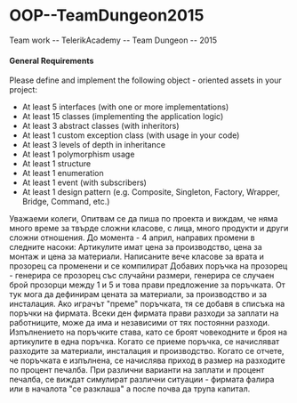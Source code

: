 # OOP--TeamDungeon2015
Team work -- TelerikAcademy -- Team Dungeon -- 2015

####  General Requirements  
Please define and implement the following object - oriented assets in your project:
 * At least 5 interfaces (with one or more implementations)
 * At least 15 classes (implementing the application logic)
 * At least 3 abstract classes (with inheritors)
 * At least 1 custom exception class (with usage in your code)
 * At least 3 levels of depth in inheritance
 * At least 1 polymorphism usage
 * At least 1 structure
 * At least 1 enumeration
 * At least 1 event (with subscribers)
 * At least 1 design pattern (e.g. Composite, Singleton, Factory, Wrapper, Bridge, Command, etc.)

 Уважаеми колеги,
Опитвам се да пиша по проекта и виждам, че няма много време за твърде сложни класове, с лица, много продукти и други сложни отношения. До момента - 4 април, направих промени в следните насоки:
Артикулите имат цена за производство, цена за монтаж и цена за материали. Написаните вече класове за врата и прозорец са променени и се компилират
Добавих поръчка на прозорец - генерира се прозорец със случайни размери, генерира се случаен брой прозорци между 1 и 5 и това прави предложение за поръчката. От тук мога да дефинирам цената за материали, за производство и за инсталация. 
Ако играчът "преме" поръчката, тя се добавя в списъка на поръчки на фирмата. Всеки ден фирмата прави разходи за заплати на работниците, може да има и независими от тях постоянни разходи.  Изпълнението на поръчките става, като се броят човекодните и броя на артикулите в една поръчка. Когато се приеме поръчка, се начисляват разходите за материали, инсталация и производство. Когато се отчете, че поръчката е изпълнена, се начислява приход в размер на разходите по процент печалба. При различни варианти на заплати и процент печалба, се виждат симулират различни ситуации - фирмата фалира или в началота "се разклаша" а после почва да трупа капитал.
